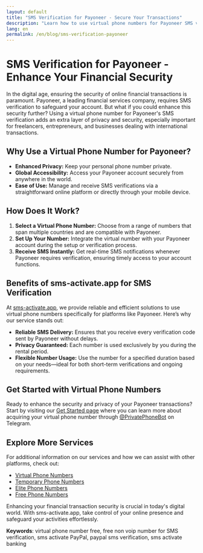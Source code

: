 ```yaml
---
layout: default
title: "SMS Verification for Payoneer - Secure Your Transactions"
description: "Learn how to use virtual phone numbers for Payoneer SMS verification to enhance security and privacy in your financial transactions."
lang: en
permalink: /en/blog/sms-verification-payoneer
---
```


# SMS Verification for Payoneer - Enhance Your Financial Security

In the digital age, ensuring the security of online financial transactions is paramount. Payoneer, a leading financial services company, requires SMS verification to safeguard your account. But what if you could enhance this security further? Using a virtual phone number for Payoneer's SMS verification adds an extra layer of privacy and security, especially important for freelancers, entrepreneurs, and businesses dealing with international transactions.

## Why Use a Virtual Phone Number for Payoneer?

- **Enhanced Privacy:** Keep your personal phone number private.
- **Global Accessibility:** Access your Payoneer account securely from anywhere in the world.
- **Ease of Use:** Manage and receive SMS verifications via a straightforward online platform or directly through your mobile device.

## How Does It Work?

1. **Select a Virtual Phone Number:** Choose from a range of numbers that span multiple countries and are compatible with Payoneer.
2. **Set Up Your Number:** Integrate the virtual number with your Payoneer account during the setup or verification process.
3. **Receive SMS Instantly:** Get real-time SMS notifications whenever Payoneer requires verification, ensuring timely access to your account functions.

## Benefits of sms-activate.app for SMS Verification

At [sms-activate.app](https://sms-activate.app), we provide reliable and efficient solutions to use virtual phone numbers specifically for platforms like Payoneer. Here’s why our service stands out:

- **Reliable SMS Delivery:** Ensures that you receive every verification code sent by Payoneer without delays.
- **Privacy Guaranteed:** Each number is used exclusively by you during the rental period.
- **Flexible Number Usage:** Use the number for a specified duration based on your needs—ideal for both short-term verifications and ongoing requirements.

## Get Started with Virtual Phone Numbers

Ready to enhance the security and privacy of your Payoneer transactions? Start by visiting our [Get Started page](https://sms-activate.app/get-started) where you can learn more about acquiring your virtual phone number through [@PrivatePhoneBot](https://t.me/PrivatePhoneBot) on Telegram.

## Explore More Services

For additional information on our services and how we can assist with other platforms, check out:
- [Virtual Phone Numbers](/virtual-phone-numbers)
- [Temporary Phone Numbers](/temporary-phone-numbers)
- [Elite Phone Numbers](/elite-phone-numbers)
- [Free Phone Numbers](/free-phone-numbers)

Enhancing your financial transaction security is crucial in today's digital world. With sms-activate.app, take control of your online presence and safeguard your activities effortlessly.

**Keywords**: virtual phone number free, free non voip number for SMS verification, sms activate PayPal, paypal sms verification, sms activate banking